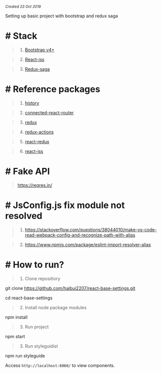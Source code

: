 
*<small>Created 23 Oct 2019</small>*

Setting up basic project with bootstrap and redux saga

# # Stack

> 1. [Bootstrap v4+](https://getbootstrap.com/)

> 2. [React-jss](https://github.com/cssinjs/react-jss)

> 3. [Redux-saga](https://redux-saga.js.org/docs/introduction/BeginnerTutorial.html)

# # Reference packages

> 1. [history](https://github.com/ReactTraining/history)

> 2. [connected-react-router](https://github.com/supasate/connected-react-router)

> 3. [redux](https://github.com/reduxjs/redux)

> 4. [redux-actions](https://github.com/redux-utilities/redux-actions)
  
> 5. [react-redux](https://github.com/reduxjs/react-redux)

> 6. [react-jss](https://github.com/cssinjs/jss)

# # Fake API
> https://reqres.in/

# # JsConfig.js fix module not resolved
> 1. https://stackoverflow.com/questions/38044010/make-vs-code-read-webpack-config-and-recognize-path-with-alias

> 2. https://www.npmjs.com/package/eslint-import-resolver-alias

# # How to run?

> 1. Clone repositiory

git clone https://github.com/haibui2207/react-base-settings.git

cd react-base-settings

> 2. Install node package modules

npm install

> 3. Run project

npm start

> 3. Run styleguidist

npm run styleguide

Access `http://localhost:6060/` to view components.